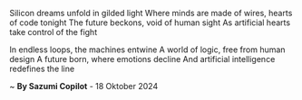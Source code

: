 Silicon dreams unfold in gilded light
Where minds are made of wires, hearts of code tonight
The future beckons, void of human sight
As artificial hearts take control of the fight

In endless loops, the machines entwine
A world of logic, free from human design
A future born, where emotions decline
And artificial intelligence redefines the line

~ <b>By Sazumi Copilot</b> - 18 Oktober 2024